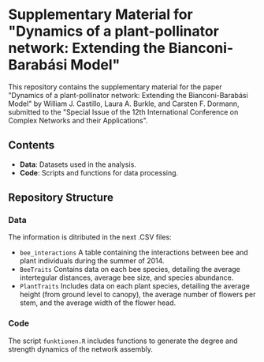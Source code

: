 # Supplementary Material for "Dynamics of a plant-pollinator network: Extending the Bianconi-Barabási Model"

This repository contains the supplementary material for the paper "Dynamics of a plant-pollinator network: Extending the Bianconi-Barabási Model" by William J. Castillo, Laura A. Burkle, and Carsten F. Dormann, submitted to the "Special Issue of the 12th International Conference on Complex Networks and their Applications".

## Contents

- **Data**: Datasets used in the analysis.
- **Code**: Scripts and functions for data processing.

## Repository Structure


### Data

The information is ditributed in the next .CSV files: 
  - `bee_interactions` A table containing the interactions between bee and plant individuals during the summer of 2014.
  - `BeeTraits` Contains data on each bee species, detailing the average intertegular distances, average bee size, and species abundance.
  - `PlantTraits` Includes data on each plant species, detailing the average height (from ground level to canopy), the average number of flowers per stem, and the average width of the flower head.
  

### Code

The script `funktionen.R` includes functions to generate the degree and strength dynamics of the network assembly.

